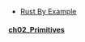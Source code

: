 
- [Rust By Example](https://doc.rust-lang.org/rust-by-example/index.html)

####  [ch02_Primitives](https://doc.rust-lang.org/rust-by-example/primitives.html)  
    
